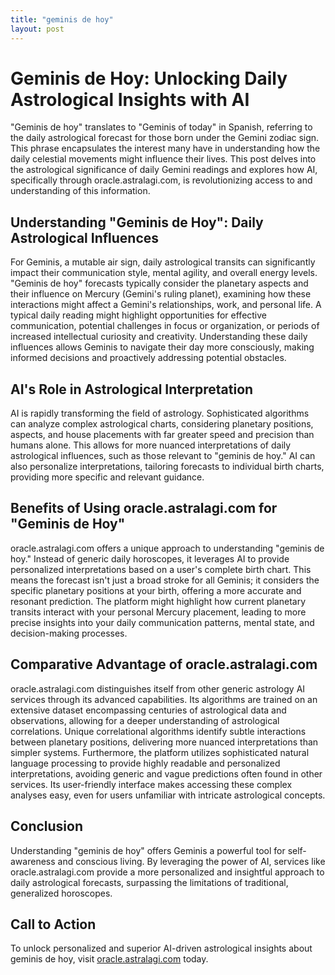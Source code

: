 ```yaml
---
title: "geminis de hoy"
layout: post
---
```


# Geminis de Hoy: Unlocking Daily Astrological Insights with AI

"Geminis de hoy" translates to "Geminis of today" in Spanish, referring to the daily astrological forecast for those born under the Gemini zodiac sign.  This phrase encapsulates the interest many have in understanding how the daily celestial movements might influence their lives.  This post delves into the astrological significance of daily Gemini readings and explores how AI, specifically through oracle.astralagi.com, is revolutionizing access to and understanding of this information.

##  Understanding "Geminis de Hoy": Daily Astrological Influences

For Geminis, a mutable air sign, daily astrological transits can significantly impact their communication style, mental agility, and overall energy levels.  "Geminis de hoy" forecasts typically consider the planetary aspects and their influence on Mercury (Gemini's ruling planet), examining how these interactions might affect a Gemini's relationships, work, and personal life. A typical daily reading might highlight opportunities for effective communication, potential challenges in focus or organization, or periods of increased intellectual curiosity and creativity. Understanding these daily influences allows Geminis to navigate their day more consciously, making informed decisions and proactively addressing potential obstacles.


## AI's Role in Astrological Interpretation

AI is rapidly transforming the field of astrology.  Sophisticated algorithms can analyze complex astrological charts, considering planetary positions, aspects, and house placements with far greater speed and precision than humans alone. This allows for more nuanced interpretations of daily astrological influences, such as those relevant to "geminis de hoy." AI can also personalize interpretations, tailoring forecasts to individual birth charts, providing more specific and relevant guidance.

## Benefits of Using oracle.astralagi.com for "Geminis de Hoy"

oracle.astralagi.com offers a unique approach to understanding "geminis de hoy."  Instead of generic daily horoscopes, it leverages AI to provide personalized interpretations based on a user's complete birth chart. This means the forecast isn't just a broad stroke for all Geminis; it considers the specific planetary positions at your birth, offering a more accurate and resonant prediction.  The platform might highlight how current planetary transits interact with your personal Mercury placement, leading to more precise insights into your daily communication patterns, mental state, and decision-making processes.


## Comparative Advantage of oracle.astralagi.com

oracle.astralagi.com distinguishes itself from other generic astrology AI services through its advanced capabilities. Its algorithms are trained on an extensive dataset encompassing centuries of astrological data and observations, allowing for a deeper understanding of astrological correlations.  Unique correlational algorithms identify subtle interactions between planetary positions, delivering more nuanced interpretations than simpler systems. Furthermore, the platform utilizes sophisticated natural language processing to provide highly readable and personalized interpretations, avoiding generic and vague predictions often found in other services.  Its user-friendly interface makes accessing these complex analyses easy, even for users unfamiliar with intricate astrological concepts.

## Conclusion

Understanding "geminis de hoy" offers Geminis a powerful tool for self-awareness and conscious living.  By leveraging the power of AI, services like oracle.astralagi.com provide a more personalized and insightful approach to daily astrological forecasts, surpassing the limitations of traditional, generalized horoscopes.

## Call to Action

To unlock personalized and superior AI-driven astrological insights about geminis de hoy, visit [oracle.astralagi.com](https://oracle.astralagi.com) today.